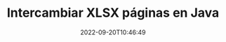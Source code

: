 ---
############################# Static ############################
layout: "auto-gen-merger"
date: 2022-09-20T10:46:49
draft: false
otherformats: otp ott pdf pps ppsx ppt pptx rtf tex vdx vsdm vsdx vssm vssx vstm vstx

############################# Head ############################
head_title: "Intercambiar e intercambiar XLSX páginas en Java"
head_description: "Intercambiar e intercambiar posiciones de dos páginas dentro de un archivo XLSX en Java utilizando la API de fusión de documentos."

############################# Header ############################
title: "Intercambiar XLSX páginas en Java"
description: "Intercambie XLSX páginas con unas pocas líneas de código Java."
bg_image: "https://cms.admin.containerize.com/templates/aspose/App_Themes/V3/images/bg/header1.png"
bg_overlay: false
button:
    enable: true
    icon: "fas fa-arrow-down"
    label: "Descargue prueba gratis"
    link: "https://downloads.groupdocs.com/merger/java"

############################# SubMenu ############################
submenu:
    enable: true

    left:
        img_alt: "GroupDocs.Merger for Java"
        image: "https://cms.admin.containerize.com/templates/groupdocs/images/product-logos/90x90-noborder/groupdocs-merger-java.png"
        product: "GroupDocs.Merger"
        platform: "Java"

    middle:
        button:

            # button loop
            - link: "https://apireference.groupdocs.com/merger/java"
              text: "Referencia de la API"

            # button loop
            - link: "https://github.com/groupdocs-merger"
              text: "Ejemplos de código"

            # button loop
            - link: "https://products.groupdocs.app/merger/family"
              text: "demostraciones en vivo"

            # button loop
            - link: "https://purchase.groupdocs.com/pricing/merger/java"
              text: "Precios"

    right:
        link_download: "https://downloads.groupdocs.com/merger"
        link_learn: "https://docs.groupdocs.com/merger/java"
        link_buy: "https://purchase.groupdocs.com"

############################# About ############################
about:
    enable: true
    title: "Acerca de la API de GroupDocs.Merger for Java"
    content: |
        [GroupDocs.Merger for Java](/es/merger/java/) ofrece una solución simple para fusionar y dividir de forma segura entre una amplia gama de formatos de documentos, incluidos PDF, Microsoft Office (Word, Excel, PowerPoint , OneNote), OpenDocument, HTML, imágenes y muchos otros dentro de las aplicaciones de Java. Al agregar solo unas pocas líneas del código, realice varias operaciones de documentos, como mover, eliminar, rotar, intercambiar, extraer o cambiar la orientación de las páginas dentro de los documentos. La API de combinación de documentos también admite la vista previa de páginas de documentos como una imagen para analizar la estructura, el formato y el contenido del documento en la página.
        
        La API de GroupDocs.Merger es una opción adecuada para soluciones corporativas que necesitan funciones de intercambio de páginas de archivos. Estas API son compatibles con todos los principales sistemas operativos y plataformas, incluido J2SE 7.0 (1.7), J2SE 8.0 (1.8), Java 10.

############################# Steps ############################
steps:
    enable: true
    title_left: "Intercambiar XLSX páginas de archivo en Java"
    content_left: |
        [GroupDocs.Merger for Java](/es/merger/java/) facilita a los desarrolladores de Java intercambiar páginas dentro de un archivo XLSX mediante la implementación de unos sencillos pasos .
        
        * Inicialice **SwapOptions** para especificar números de página para intercambiar.
        * Cree una nueva instancia de **Merger** y pase la ruta del documento de origen como parámetro del constructor.
        * Llame a **swapPages** y pase el objeto **SwapOptions**.
        * Llame a **guardar** y especifique la ruta del archivo para guardar el documento resultante.

    title_right: "Requisitos del sistema"
    content_right: |
        Las API de GroupDocs.Merger for Java son compatibles con todas las principales plataformas y sistemas operativos. Antes de ejecutar el código a continuación, asegúrese de tener instalados los siguientes requisitos previos en su sistema.

        * Sistemas operativos: Microsoft Windows, Linux, Mac OS
        * Entornos de desarrollo: NetBeans, IntelliJ IDEA, Eclipse
        * Marcos: J2SE 7.0 (1.7), J2SE 8.0 (1.8), Java 10
        * Descarga la última versión de GroupDocs.Merger for Java de [Maven](https://repository.groupdocs.com/webapp/#/artifacts/browse/tree/General/repo/com/groupdocs/groupdocs-merger)
         
    code: |
     {{% merger/additional-styles %}}
     {{< merger/code-merger title="Cómo intercambiar páginas de archivos XLSX usando el código de ejemplo Java">}}

        ```java    
        // Intercambiar XLSX páginas de archivos usando GroupDocs.Merger API
        int pageNumber1 = 6;
        int pageNumber2 = 1;

        // Inicialice la clase SwapOptions para especificar números de página para intercambiar
        SwapOptions swapOptions = new SwapOptions(pageNumber2, pageNumber1);

        // Crear una instancia de Fusión con el documento de entrada XLSX
        Merger merger = new Merger("input.xlsx");

        // Llame al método SwapPages y pásele el objeto SwapOptions
        merger.swapPages(swapOptions);
    
        // Llame al método Guardar y pase la ruta de archivo deseada para guardar el documento de salida
        merger.save("output.xlsx");
        ```
     {{< /merger/code-merger >}}

############################# Demos ############################
demos:
    enable: true
    title: "Demostraciones en vivo: intercambie XLSX páginas de archivos en línea"
    content: |
       Cambie las páginas de archivos XLSX ahora mismo visitando el sitio web [GroupDocs.Merger Live Demos](https://products.groupdocs.app/splitter/swap-pages/xlsx).
       La demostración en vivo tiene los siguientes beneficios.
        
############################# About Formats ############################
about_formats:
    enable: true

############################# More Formats ############################
more_formats:
    enable: true
    title: "Intercambiar páginas de otros formatos de archivo"
    content: |
        Java fusión de documentos y API dividida para formatos de archivo e imágenes. Cambie algunos de los formatos de archivo populares como se indica a continuación.

############################# Back to top ###############################
back_to_top:
    enable: true
---